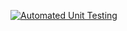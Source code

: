[![Automated Unit Testing](https://github.com/Pgarza-dev/social-media-client/actions/workflows/automated-testing.yml/badge.svg)](https://github.com/Pgarza-dev/social-media-client/actions/workflows/automated-testing.yml)